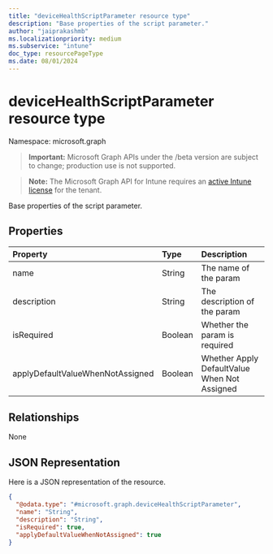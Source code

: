 ```yaml
---
title: "deviceHealthScriptParameter resource type"
description: "Base properties of the script parameter."
author: "jaiprakashmb"
ms.localizationpriority: medium
ms.subservice: "intune"
doc_type: resourcePageType
ms.date: 08/01/2024
---
```


# deviceHealthScriptParameter resource type

Namespace: microsoft.graph

> **Important:** Microsoft Graph APIs under the /beta version are subject to change; production use is not supported.

> **Note:** The Microsoft Graph API for Intune requires an [active Intune license](https://go.microsoft.com/fwlink/?linkid=839381) for the tenant.

Base properties of the script parameter.

## Properties
|Property|Type|Description|
|:---|:---|:---|
|name|String|The name of the param|
|description|String|The description of the param|
|isRequired|Boolean|Whether the param is required|
|applyDefaultValueWhenNotAssigned|Boolean|Whether Apply DefaultValue When Not Assigned|

## Relationships
None

## JSON Representation
Here is a JSON representation of the resource.
<!-- {
  "blockType": "resource",
  "@odata.type": "microsoft.graph.deviceHealthScriptParameter"
}
-->
``` json
{
  "@odata.type": "#microsoft.graph.deviceHealthScriptParameter",
  "name": "String",
  "description": "String",
  "isRequired": true,
  "applyDefaultValueWhenNotAssigned": true
}
```
